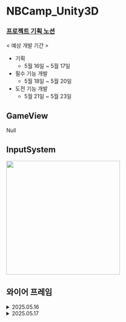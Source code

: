 # NBCamp_Unity3D
### [프로젝트 기획 노션](https://tough-jasmine-54c.notion.site/1f52397b2e6d80dbb4f9d228173504d8?pvs=74)

< 예상 개발 기간 >
- 기획<br>
    - 5월 16일 ~ 5월 17일<br>
- 필수 기능 개발<br>
    - 5월 18일 ~ 5월 20일<br>
- 도전 기능 개발<br>
    - 5월 21일 ~ 5월 23일<br>
## GameView
Null
<br>
## InputSystem
<img src="https://github.com/user-attachments/assets/a90f98ae-9516-4b37-9fdb-7c01a4c29948" width="300"/><br>
## 와이어 프레임
<details>
  <summary>2025.05.16</summary>
  <img src="https://github.com/user-attachments/assets/afe327fd-09ff-4d6f-8836-e6e2d4dc8208"/>
</details>
<details>
  <summary>2025.05.17</summary>
  <img src="https://github.com/user-attachments/assets/f5c91e69-422a-43bd-9186-a18db3a6d318"/>
</details>

